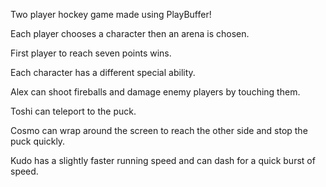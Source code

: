 Two player hockey game made using PlayBuffer!

Each player chooses a character then an arena is chosen.

First player to reach seven points wins.

Each character has a different special ability.

Alex can shoot fireballs and damage enemy players by touching them.

Toshi can teleport to the puck.

Cosmo can wrap around the screen to reach the other side and stop the puck quickly.

Kudo has a slightly faster running speed and can dash for a quick burst of speed. 
